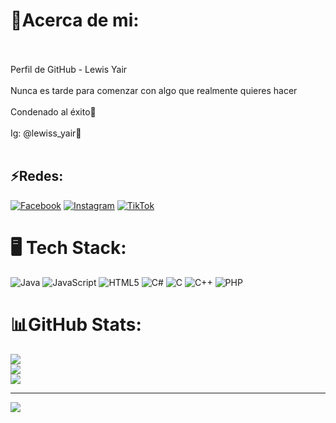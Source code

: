 # 🧃Acerca de mi:
<br><br>Perfil de GitHub - Lewis Yair<br><br>Nunca es tarde para comenzar con algo que realmente quieres hacer<br><br>Condenado al éxito💸<br><br>Ig: @lewiss_yair🧃<br><br>


## ⚡Redes:
[![Facebook](https://img.shields.io/badge/Facebook-%231877F2.svg?logo=Facebook&logoColor=white)](https://facebook.com/https://www.facebook.com/lewisstunt6?mibextid=ZbWKwL) [![Instagram](https://img.shields.io/badge/Instagram-%23E4405F.svg?logo=Instagram&logoColor=white)](https://instagram.com/https://www.instagram.com/lewiss_yair?igsh=MW5ueGtpMnQyb20weQ==) [![TikTok](https://img.shields.io/badge/TikTok-%23000000.svg?logo=TikTok&logoColor=white)](https://tiktok.com/@https://www.tiktok.com/@lewis_494?_t=8mNXlT2PoHe&_r=1) 

# 🖥️ Tech Stack:
![Java](https://img.shields.io/badge/java-%23ED8B00.svg?style=for-the-badge&logo=openjdk&logoColor=white) ![JavaScript](https://img.shields.io/badge/javascript-%23323330.svg?style=for-the-badge&logo=javascript&logoColor=%23F7DF1E) ![HTML5](https://img.shields.io/badge/html5-%23E34F26.svg?style=for-the-badge&logo=html5&logoColor=white) ![C#](https://img.shields.io/badge/c%23-%23239120.svg?style=for-the-badge&logo=csharp&logoColor=white) ![C](https://img.shields.io/badge/c-%2300599C.svg?style=for-the-badge&logo=c&logoColor=white) ![C++](https://img.shields.io/badge/c++-%2300599C.svg?style=for-the-badge&logo=c%2B%2B&logoColor=white) ![PHP](https://img.shields.io/badge/php-%23777BB4.svg?style=for-the-badge&logo=php&logoColor=white)
# 📊GitHub Stats:
![](https://github-readme-stats.vercel.app/api?username=LewisYair&theme=jolly&hide_border=false&include_all_commits=false&count_private=false)<br/>
![](https://github-readme-streak-stats.herokuapp.com/?user=LewisYair&theme=jolly&hide_border=false)<br/>
![](https://github-readme-stats.vercel.app/api/top-langs/?username=LewisYair&theme=jolly&hide_border=false&include_all_commits=false&count_private=false&layout=compact)

---
[![](https://visitcount.itsvg.in/api?id=LewisYair&icon=8&color=4)](https://visitcount.itsvg.in)

<!-- Proudly created with GPRM ( https://gprm.itsvg.in ) -->
